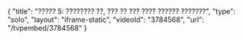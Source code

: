 {
    "title": "????? 5: ???????? ??, ??? ?? ??? ???? ?????? ???????",
    "type": "solo",
    "layout": "iframe-static",
    "videoId": "3784568",
    "url": "\/tvpembed\/3784568"
}